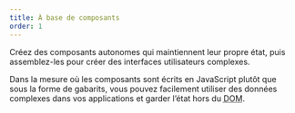 ```yaml
---
title: À base de composants
order: 1
---
```


Créez des composants autonomes qui maintiennent leur propre état, puis assemblez-les pour créer des interfaces utilisateurs complexes.

Dans la mesure où les composants sont écrits en JavaScript plutôt que sous la forme de gabarits, vous pouvez facilement utiliser des données complexes dans vos applications et garder l’état hors du <abbr lang="en" title="Document Object Model">DOM</abbr>.
